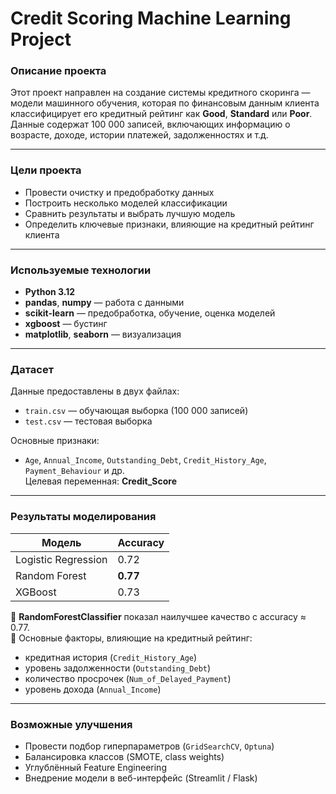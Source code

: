 #  Credit Scoring Machine Learning Project

###  Описание проекта
Этот проект направлен на создание системы кредитного скоринга — модели машинного обучения, которая по финансовым данным клиента классифицирует его кредитный рейтинг как **Good**, **Standard** или **Poor**.  
Данные содержат 100 000 записей, включающих информацию о возрасте, доходе, истории платежей, задолженностях и т.д.

---

###  Цели проекта
- Провести очистку и предобработку данных  
- Построить несколько моделей классификации  
- Сравнить результаты и выбрать лучшую модель  
- Определить ключевые признаки, влияющие на кредитный рейтинг клиента  

---

###  Используемые технологии
- **Python 3.12**
- **pandas**, **numpy** — работа с данными  
- **scikit-learn** — предобработка, обучение, оценка моделей  
- **xgboost** — бустинг  
- **matplotlib**, **seaborn** — визуализация  

---

###  Датасет
Данные предоставлены в двух файлах:
- `train.csv` — обучающая выборка (100 000 записей)
- `test.csv` — тестовая выборка

Основные признаки:
- `Age`, `Annual_Income`, `Outstanding_Debt`, `Credit_History_Age`, `Payment_Behaviour` и др.  
Целевая переменная: **Credit_Score**

---

###  Результаты моделирования

| Модель | Accuracy |
|--------|-----------|
| Logistic Regression | 0.72 |
| Random Forest | **0.77** |
| XGBoost | 0.73 |

🔹 **RandomForestClassifier** показал наилучшее качество с accuracy ≈ 0.77.  
🔹 Основные факторы, влияющие на кредитный рейтинг:  
  - кредитная история (`Credit_History_Age`)  
  - уровень задолженности (`Outstanding_Debt`)  
  - количество просрочек (`Num_of_Delayed_Payment`)  
  - уровень дохода (`Annual_Income`)

---

###  Возможные улучшения
- Провести подбор гиперпараметров (`GridSearchCV`, `Optuna`)  
- Балансировка классов (SMOTE, class weights)  
- Углублённый Feature Engineering  
- Внедрение модели в веб-интерфейс (Streamlit / Flask)
